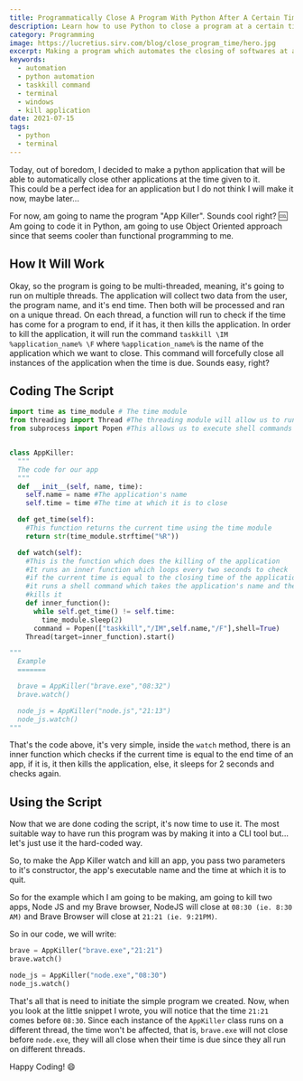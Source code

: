 ```yaml
---
title: Programmatically Close A Program With Python After A Certain Time
description: Learn how to use Python to close a program at a certain time.
category: Programming
image: https://lucretius.sirv.com/blog/close_program_time/hero.jpg
excerpt: Making a program which automates the closing of softwares at a certain time
keywords:
  - automation
  - python automation
  - taskkill command
  - terminal
  - windows
  - kill application
date: 2021-07-15
tags:
  - python
  - terminal
---
```


<p class="intro">
  Today, out of boredom, I decided to make a python application that will be able to automatically close other applications at the time given to it.<br/>
  This could be a perfect idea for an application but I do not think I will make it now, maybe later...
</p>

For now, am going to name the program "App Killer". Sounds cool right? :cool:
Am going to code it in Python, am going to use Object Oriented approach since that seems cooler than functional programming to me.

## How It Will Work

Okay, so the program is going to be multi-threaded, meaning, it's going to run on multiple threads.
The application will collect two data from the user, the program name, and it's end time. Then both will be processed and ran on a unique thread.
On each thread, a function will run to check if the time has come for a program to end,
if it has, it then kills the application.
In order to kill the application, it will run the command `taskkill \IM %application_name% \F` where `%application_name%` is the name of the application which we want to close. This command will forcefully close all instances of the application when the time is due. Sounds easy, right?

## Coding The Script

```python
import time as time_module # The time module
from threading import Thread #The threading module will allow us to run the program on multiple threads
from subprocess import Popen #This allows us to execute shell commands


class AppKiller:
  """
  The code for our app
  """
  def __init__(self, name, time):
    self.name = name #The application's name
    self.time = time #The time at which it is to close

  def get_time(self):
    #This function returns the current time using the time module
    return str(time_module.strftime("%R"))

  def watch(self):
    #This is the function which does the killing of the application
    #It runs an inner function which loops every two seconds to check
    #if the current time is equal to the closing time of the application
    #it runs a shell command which takes the application's name and then
    #kills it
    def inner_function():
      while self.get_time() != self.time:
        time_module.sleep(2)
      command = Popen(["taskkill","/IM",self.name,"/F"],shell=True)
    Thread(target=inner_function).start()

"""
  Example
  =======

  brave = AppKiller("brave.exe","08:32")
  brave.watch()

  node_js = AppKiller("node.js","21:13")
  node_js.watch()
"""

```

That's the code above, it's very simple, inside the `watch` method, there is an inner function which checks if the current time is equal to the end time of an app, if it is, it then kills the application, else, it sleeps for 2 seconds and checks again.

## Using the Script

Now that we are done coding the script, it's now time to use it. The most suitable way to have run this program was by making it into a CLI tool but... let's just use it the hard-coded way.

So, to make the App Killer watch and kill an app, you pass two parameters to it's constructor, the app's executable name and the time at which it is to quit.

So for the example which I am going to be making, am going to kill two apps, Node JS and my Brave browser, NodeJS will close at `08:30 (ie. 8:30 AM)` and Brave Browser will close at `21:21 (ie. 9:21PM)`.

So in our code, we will write:

```python
brave = AppKiller("brave.exe","21:21")
brave.watch()

node_js = AppKiller("node.exe","08:30")
node_js.watch()
```

That's all that is need to initiate the simple program we created.
Now, when you look at the little snippet I wrote, you will notice that the time `21:21` comes before `08:30`. Since each instance of the `AppKiller` class runs on a different thread, the time won't be affected, that is, `brave.exe` will not close before `node.exe`, they will all close when their time is due since they all run on different threads.

Happy Coding! :smile:
